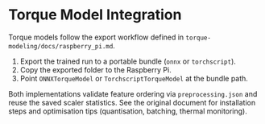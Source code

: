 # Torque Model Integration

Torque models follow the export workflow defined in `torque-modeling/docs/raspberry_pi.md`.

1. Export the trained run to a portable bundle (`onnx` or `torchscript`).
2. Copy the exported folder to the Raspberry Pi.
3. Point `ONNXTorqueModel` or `TorchscriptTorqueModel` at the bundle path.

Both implementations validate feature ordering via `preprocessing.json` and reuse the saved scaler statistics. See the original document for installation steps and optimisation tips (quantisation, batching, thermal monitoring).
